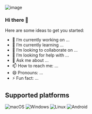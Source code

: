 ![image](https://github.com/hjhgitw/hjhgitw/assets/41398181/a1f5abb2-6194-4315-b160-6286e3b1d734)


### Hi there 👋
Here are some ideas to get you started:

- 🔭 I’m currently working on ...
- 🌱 I’m currently learning ...
- 👯 I’m looking to collaborate on ...
- 🤔 I’m looking for help with ...
- 💬 Ask me about ...
- 📫 How to reach me: ...
- 😄 Pronouns: ...
- ⚡ Fun fact: ...

## Supported platforms
![macOS](https://img.shields.io/badge/mac%20os-000000?style=for-the-badge&logo=macos&logoColor=black)
![Windows](https://img.shields.io/badge/Windows-0078D6?style=for-the-badge&logo=windows&logoColor=A8E4A0)
![Linux](https://img.shields.io/badge/Linux-FCC624?style=for-the-badge&logo=linux&logoColor=black)
![Android](https://img.shields.io/badge/Android-3DDC84?style=for-the-badge&logo=android&logoColor=white)

<!--
https://img.shields.io/badge/Material%20UI-007FFF?style=for-the-badge&logo=mui&logoColor=white
[HTML5](https://img.shields.io/badge/HTML5-E34F26?style=for-the-badge&logo=html5&logoColor=white)https://img.shields.io/badge/HTML5-E34F26?style=for-the-badge&logo=html5&logoColor=white
https://img.shields.io/badge/CSS3-1572B6?style=for-the-badge&logo=css3&logoColor=white
https://img.shields.io/badge/JavaScript-323330?style=for-the-badge&logo=javascript&logoColor=F0DB4F
https://img.shields.io/badge/Java-ED8B00?style=for-the-badge&logo=java&logoColor=white
https://img.shields.io/badge/Kotlin-0095D5?&style=for-the-badge&logo=kotlin&logoColor=white
https://img.shields.io/badge/Bash-282a36.svg?style=for-the-badge&logo=gnubash&logoColor=white
https://img.shields.io/badge/Markdown-000000?style=for-the-badge&logo=markdown&logoColor=white


Contact
	https://img.shields.io/badge/WhatsApp-25D366?style=for-the-badge&logo=whatsapp&logoColor=white
 	https://img.shields.io/badge/Gmail-D14836?style=for-the-badge&logo=gmail&logoColor=white
  https://img.shields.io/badge/-Stackoverflow-FE7A16?style=for-the-badge&logo=stack-overflow&logoColor=white

Drop me a beer :)
https://img.shields.io/badge/PayPal-00457C?style=for-the-badge&logo=paypal&logoColor=white
-->

